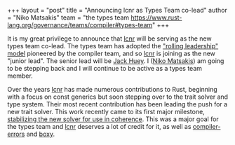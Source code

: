 +++
layout = "post"
title = "Announcing lcnr as Types Team co-lead"
author = "Niko Matsakis"
team = "the types team <https://www.rust-lang.org/governance/teams/compiler#types-team>"
+++

It is my great privilege to announce that [lcnr][] will be serving as the new types team co-lead. The types team has adopted the ["rolling leadership" model](https://rust-lang.github.io/rfcs/3262-compiler-team-rolling-leads.html) pioneered by the compiler team, and so [lcnr][] is joining as the new "junior lead". The senior lead will be [Jack Huey][]. I ([Niko Matsakis][]) am going to be stepping back and I will continue to be active as a types team member.

Over the years [lcnr][] has made numerous contributions to Rust, beginning with a focus on const generics but soon stepping over to the trait solver and type system. Their most recent contribution has been leading the push for a new trait solver. This work recently came to its first major milestone, [stabilizing the new solver for use in coherence][#121848]. This was a major goal for the types team and [lcnr][] deserves a lot of credit for it, as well as [compiler-errors][] and [boxy][].

[#121848]: https://github.com/rust-lang/rust/pull/121848
[compiler-errors]: https://github.com/compiler-errors
[boxy]: https://github.com/boxyuwu
[lcnr]: https://github.com/lcnr
[Jack Huey]: https://github.com/jackh726
[Niko Matsakis]: https://github.com/nikomatsakis

